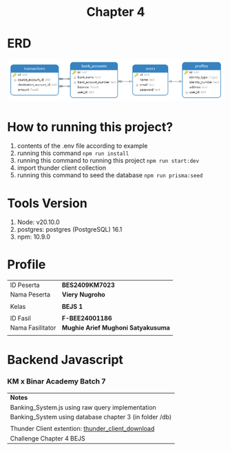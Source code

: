 <h1 align="center">
  Chapter 4
</h1>

# ERD

<div id='image' align='center'>
<img src='./public/assets/erd.png' alt='erd' title='erd banking_system - Viery Nugroho'>
</div>

# How to running this project?

1. contents of the .env file according to example
2. running this command `npm run install`
3. running this command to running this project `npm run start:dev`
4. import thunder client collection
5. running this command to seed the database `npm run prisma:seed`

# Tools Version

1. Node: v20.10.0
2. postgres: postgres (PostgreSQL) 16.1
3. npm: 10.9.0

# Profile

|                  |                                      |
| ---------------- | ------------------------------------ |
| ID Peserta       | **BES2409KM7023**                    |
| Nama Peserta     | **Viery Nugroho**                    |
|                  |                                      |
| Kelas            | **BEJS 1**                           |
|                  |                                      |
| ID Fasil         | **F-BEE24001186**                    |
| Nama Fasilitator | **Mughie Arief Mughoni Satyakusuma** |
|                  |                                      |

# Backend Javascript

### KM x Binar Academy Batch 7

|                                                                                                                                       |
| ------------------------------------------------------------------------------------------------------------------------------------- |
| **Notes**                                                                                                                             |
| Banking_System.js using raw query implementation                                                                                      |
| Banking_System using database chapter 3 (in folder /db)                                                                               |
|                                                                                                                                       |
| Thunder Client extention: [thunder_client_download](https://marketplace.visualstudio.com/items?itemName=rangav.vscode-thunder-client) |
| Challenge Chapter 4 BEJS                                                                                                              |
